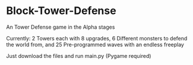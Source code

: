 # Block-Tower-Defense
An Tower Defense game in the Alpha stages

Currently: 2 Towers each with 8 upgrades, 6 Different monsters to defend the world from, and 25 Pre-programmed waves with an endless freeplay

Just download the files and run main.py (Pygame required)
